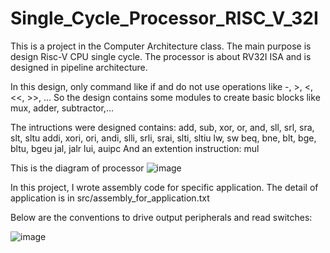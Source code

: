 # Single_Cycle_Processor_RISC_V_32I
This is a project in the Computer Architecture class. The main purpose is design Risc-V CPU single cycle. The processor is about RV32I ISA and is designed in pipeline architecture. 

In this design, only command like if and do not use operations like -, >, <, <<, >>, ... So the design contains some modules to create basic blocks like mux, adder, subtractor,...

The intructions were designed contains:
  add, sub, xor, or, and, sll, srl, sra, slt, sltu
  addi, xori, ori, andi, slli, srli, srai, slti, sltiu
  lw, sw
  beq, bne, blt, bge, bltu, bgeu
  jal, jalr
  lui, auipc
  And an extention instruction: mul

  
This is the diagram of processor
![image](https://github.com/Stork1323/Single_Cycle_Processor_RISC_V_32I/assets/136346435/62569c58-0396-4619-921d-720551de87ce)

In this project, I wrote assembly code for specific application. The detail of application is in src/assembly_for_application.txt

Below are the conventions to drive output peripherals and read switches:

![image](https://github.com/Stork1323/Single_Cycle_Processor_RISC_V_32I/assets/136346435/f8960486-81d8-497d-9e85-68567a363e66)
